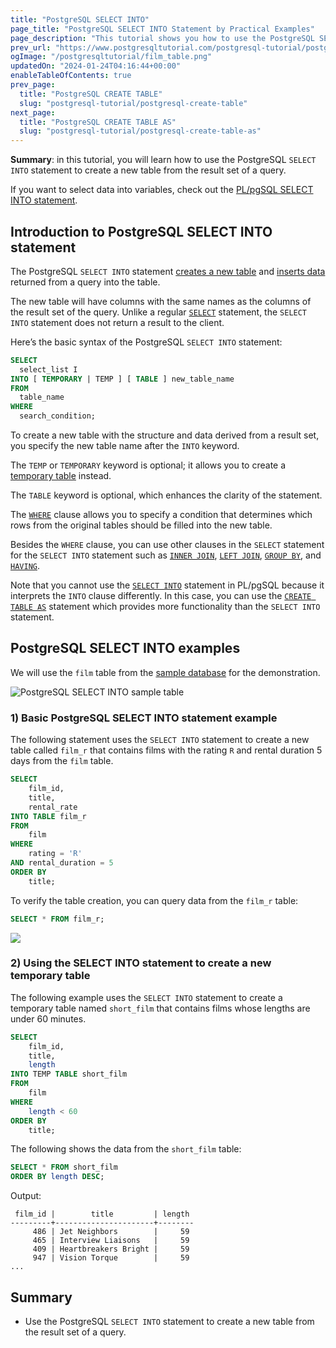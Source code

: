 ```yaml
---
title: "PostgreSQL SELECT INTO"
page_title: "PostgreSQL SELECT INTO Statement by Practical Examples"
page_description: "This tutorial shows you how to use the PostgreSQL SELECT INTO statement to create a new table and fill it with the data returned by a query."
prev_url: "https://www.postgresqltutorial.com/postgresql-tutorial/postgresql-select-into/"
ogImage: "/postgresqltutorial/film_table.png"
updatedOn: "2024-01-24T04:16:44+00:00"
enableTableOfContents: true
prev_page: 
  title: "PostgreSQL CREATE TABLE"
  slug: "postgresql-tutorial/postgresql-create-table"
next_page: 
  title: "PostgreSQL CREATE TABLE AS"
  slug: "postgresql-tutorial/postgresql-create-table-as"
---
```





**Summary**: in this tutorial, you will learn how to use the PostgreSQL `SELECT INTO` statement to create a new table from the result set of a query.

If you want to select data into variables, check out the [PL/pgSQL SELECT INTO statement](https://neon.tech/postgresql/plpgsql-select-into/).


## Introduction to PostgreSQL SELECT INTO statement

The PostgreSQL `SELECT INTO` statement [creates a new table](postgresql-create-table) and [inserts data](postgresql-insert) returned from a query into the table.

The new table will have columns with the same names as the columns of the result set of the query. Unlike a regular [`SELECT`](postgresql-select) statement, the `SELECT INTO` statement does not return a result to the client.

Here’s the basic syntax of the PostgreSQL `SELECT INTO` statement:


```sql
SELECT 
  select_list I
INTO [ TEMPORARY | TEMP ] [ TABLE ] new_table_name 
FROM 
  table_name 
WHERE 
  search_condition;
```
To create a new table with the structure and data derived from a result set, you specify the new table name after the `INTO` keyword.

The `TEMP` or `TEMPORARY` keyword is optional; it allows you to create a [temporary table](postgresql-temporary-table) instead.

The `TABLE` keyword is optional, which enhances the clarity of the statement.

The [`WHERE`](postgresql-where) clause allows you to specify a condition that determines which rows from the original tables should be filled into the new table.

Besides the `WHERE` clause, you can use other clauses in the `SELECT` statement for the `SELECT INTO` statement such as [`INNER JOIN`](postgresql-inner-join), [`LEFT JOIN`](postgresql-left-join), [`GROUP BY`](postgresql-group-by), and [`HAVING`](postgresql-having).

Note that you cannot use the [`SELECT INTO`](https://neon.tech/postgresql/plpgsql-select-into/) statement in PL/pgSQL because it interprets the `INTO` clause differently. In this case, you can use the [`CREATE TABLE AS`](postgresql-create-table-as) statement which provides more functionality than the `SELECT INTO` statement.


## PostgreSQL SELECT INTO examples

We will use the `film` table from the [sample database](../postgresql-getting-started/postgresql-sample-database) for the demonstration.

![PostgreSQL SELECT INTO sample table](/postgresqltutorial/film_table.png)
### 1\) Basic PostgreSQL SELECT INTO statement example

The following statement uses the `SELECT INTO` statement to create a new table called `film_r` that contains films with the rating `R` and rental duration 5 days from the `film` table.


```sql
SELECT
    film_id,
    title,
    rental_rate
INTO TABLE film_r
FROM
    film
WHERE
    rating = 'R'
AND rental_duration = 5
ORDER BY
    title;
```
To verify the table creation, you can query data from the `film_r` table:


```sql
SELECT * FROM film_r;
```

![](/postgresqltutorial/PostgreSQL-Select-Into-Example.png)

### 2\) Using the SELECT INTO statement to create a new temporary table

The following example uses the `SELECT INTO` statement to create a temporary table named `short_film` that contains films whose lengths are under 60 minutes.


```sql
SELECT
    film_id,
    title,
    length 
INTO TEMP TABLE short_film
FROM
    film
WHERE
    length < 60
ORDER BY
    title;
```
The following shows the data from the `short_film` table:


```sql
SELECT * FROM short_film
ORDER BY length DESC;
```
Output:


```
 film_id |        title         | length
---------+----------------------+--------
     486 | Jet Neighbors        |     59
     465 | Interview Liaisons   |     59
     409 | Heartbreakers Bright |     59
     947 | Vision Torque        |     59
...
```

## Summary

* Use the PostgreSQL `SELECT INTO` statement to create a new table from the result set of a query.

